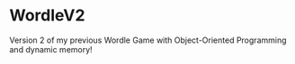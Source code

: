 # WordleV2
Version 2 of my previous Wordle Game with Object-Oriented Programming and dynamic memory!

